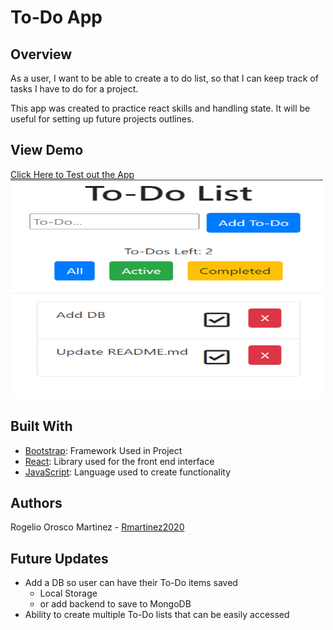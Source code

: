 # To-Do App

## Overview
As a user, I want to be able to create a to do list, so that I can keep track of tasks I have to do for a project.

This app was created to practice react skills and handling state. It will be useful for setting up future projects outlines.

## View Demo
[Click Here to Test out the App](http://Rmartinez2020.github.io/todoApp)
<br>
<img src="./todo.png" alt="Project"
	title="To Do App" width="500" height="350" />

## Built With

- [Bootstrap](https://www.getbootstrap.com): Framework Used in Project
- [React](https://reactjs.org/): Library used for the front end interface
- [JavaScript](https://www.javascript.com/): Language used to create functionality

## Authors

Rogelio Orosco Martinez - [Rmartinez2020](https://github.com/rmartinez2020)

## Future Updates

- Add a DB so user can have their To-Do items saved
    - Local Storage
    - or add backend to save to MongoDB
- Ability to create multiple To-Do lists that can be easily accessed